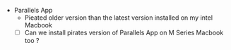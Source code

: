 - Parallels App
	- Pieated older version than the latest version installed on my intel Macbook
	- [ ] Can we install pirates version of Parallels App on M Series Macbook too ?